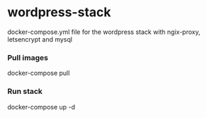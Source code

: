 # wordpress-stack

docker-compose.yml file for the wordpress stack with ngix-proxy, letsencrypt and mysql

### Pull images

docker-compose pull

### Run stack

docker-compose up -d
